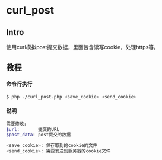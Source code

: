 curl_post
=======

Intro
-----

使用curl模拟post提交数据，里面包含读写cookie，处理https等。


教程
------------

#### 命令行执行

```bash
$ php ./curl_post.php <save_cookie> <send_cookie>
```

#### 说明
```bash
需要修改:
$url:       提交的URL
$post_data: post提交的数据

<save_cookie>: 保存取到的cookie的文件
<send_cookie>: 需要发送到服务器的cookie文件
```

